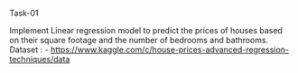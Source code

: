 Task-01

Implement Linear regression model to predict the prices of houses based on their square footage and the number of bedrooms and bathrooms.
Dataset : - https://www.kaggle.com/c/house-prices-advanced-regression-techniques/data
